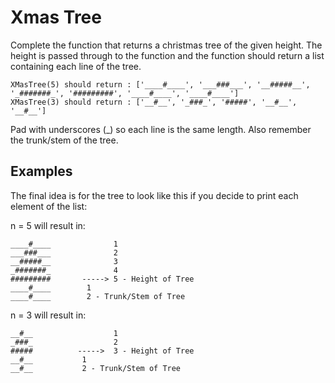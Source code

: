 # Xmas Tree

Complete the function that returns a christmas tree of the given height. The height is passed through to the function and the function should return a list containing each line of the tree.

```
XMasTree(5) should return : ['____#____', '___###___', '__#####__', '_#######_', '#########', '____#____', '____#____']
XMasTree(3) should return : ['__#__', '_###_', '#####', '__#__', '__#__']
```

Pad with underscores (_) so each line is the same length. Also remember the trunk/stem of the tree.

## Examples

The final idea is for the tree to look like this if you decide to print each element of the list:

n = 5 will result in:
```
____#____              1
___###___              2
__#####__              3
_#######_              4
#########       -----> 5 - Height of Tree
____#____        1      
____#____        2 - Trunk/Stem of Tree
```

n = 3 will result in:
```
__#__                  1
_###_                  2
#####          ----->  3 - Height of Tree
__#__           1
__#__           2 - Trunk/Stem of Tree
```
